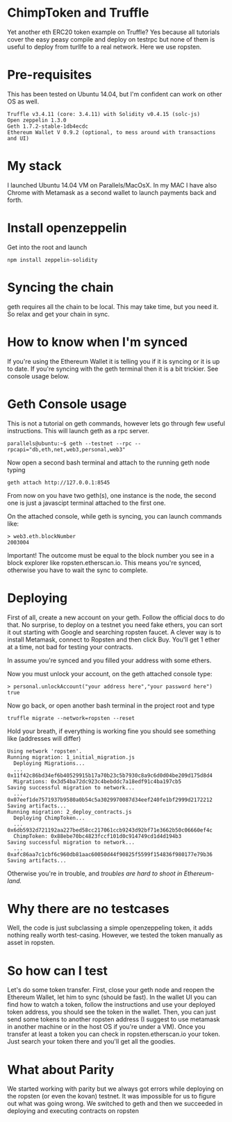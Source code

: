 # ChimpToken and Truffle
Yet another eth ERC20 token example on Truffle? Yes because all tutorials cover the easy peasy compile and deploy on testrpc but none of them is useful to deploy from turllfe to a real network. Here we use ropsten.


# Pre-requisites
This has been tested on Ubuntu 14.04, but I'm confident can work on other OS as well.
```
Truffle v3.4.11 (core: 3.4.11) with Solidity v0.4.15 (solc-js)
Open zeppelin 1.3.0
Geth 1.7.2-stable-1db4ecdc
Ethereum Wallet V 0.9.2 (optional, to mess around with transactions and UI)
```

# My stack
I launched Ubuntu 14.04 VM on Parallels/MacOsX. In my MAC I have also Chrome with Metamask as a second wallet to launch payments back and forth.  


# Install openzeppelin

Get into the root and launch

```
npm install zeppelin-solidity
```

# Syncing the chain

geth requires all the chain to be local. This may take time, but you need it. So relax and get your chain in sync.


# How to know when I'm synced

If you're using the Ethereum Wallet it is telling you if it is syncing or it is up to date. If you're syncing with the geth terminal then it is a bit trickier. See console usage below.


# Geth Console usage

This is not a tutorial on geth commands, however lets go through few useful instructions. 
This will launch geth as a rpc server. 
```
parallels@ubuntu:~$ geth --testnet --rpc --rpcapi="db,eth,net,web3,personal,web3"
```


Now open a second bash terminal and attach to the running geth node typing
```
geth attach http://127.0.0.1:8545
```

From now on you have two geth(s), one instance is the node, the second one is just a javascipt terminal attached to the first one.

On the attached console, while geth is syncing, you can launch commands like:

```
> web3.eth.blockNumber
2003004
```
Important! The outcome must be equal to the block number you see in a block explorer like ropsten.etherscan.io.  This means you're synced, otherwise you have to wait the sync to complete.





# Deploying

First of all, create a new account on your geth. Follow the official docs to do that. 
No surprise, to deploy on a testnet you need fake ethers, you can sort it out starting with Google and searching ropsten faucet. A clever way is to install Metamask, connect to Ropsten and then click Buy. You'll get 1 ether at a time, not bad for testing your contracts.

In assume you're synced and you filled your address with some ethers. 

Now you must unlock your account, on the geth attached console type:
```
> personal.unlockAccount("your address here","your password here")
true
```

Now go back, or open another bash terminal in the project root and type
```
truffle migrate --network=ropsten --reset
```


Hold your breath, if everything is working fine you should see something like (addresses will differ)
```
Using network 'ropsten'.
Running migration: 1_initial_migration.js
  Deploying Migrations...
  ... 0x11f42c86bd34ef6b40529915b17a70b23c5b7930c8a9c6d0d04be209d175d8d4
  Migrations: 0x3d54ba72dc923c4bebddc7a18edf91c4ba197cb5
Saving successful migration to network...
  ... 0x07eef1de7571937b9580a0b54c5a3029970087d34eef240fe1bf2999d2172212
Saving artifacts...
Running migration: 2_deploy_contracts.js
  Deploying ChimpToken...
  ... 0x6db5932d721192aa227bed58cc217061ccb9243d92bf71e3662b50c06660ef4c
  ChimpToken: 0x88ebe70bc4823fccf101d0c914749cd1d4d194b3
Saving successful migration to network...
  ... 0xafc86aa7c1cbf6c960db81aac60050d44f90825f5599f154836f980177e79b36
Saving artifacts...

```
Otherwise you're in trouble, and *troubles are hard to shoot in Ethereum-land.*



# Why there are no testcases

Well, the code is just subclassing a simple openzeppeling token, it adds nothing really worth test-casing. However, we tested the token manually as asset in ropsten.

# So how can I test

Let's do some token transfer. First, close your geth node and reopen the Ethereum Wallet, let him to sync (should be fast). In the wallet UI you can find how to watch a token, follow the instructions and use your deployed token address, you should see the token in the wallet. Then, you can just send some tokens to another ropsten address (I suggest to use metamask in another machine or in the host OS if you're under a VM). Once you transfer at least a token you can check in ropsten.etherscan.io your token. Just search your token there and you'll get all the goodies.


# What about Parity

We started working with parity but we always got errors while deploying on the ropsten (or even the kovan) testnet. It was impossible for us to figure out what was going wrong. We switched to geth and then we succeeded in deploying and executing contracts on ropsten


